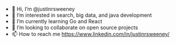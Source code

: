 - 👋 Hi, I’m @justinrsweeney
- 👀 I’m interested in search, big data, and java development
- 🌱 I’m currently learning Go and React
- 💞️ I’m looking to collaborate on open source projects
- 📫 How to reach me https://www.linkedin.com/in/justinrsweeney/

<!---
justinrsweeney/justinrsweeney is a ✨ special ✨ repository because its `README.md` (this file) appears on your GitHub profile.
You can click the Preview link to take a look at your changes.
--->
